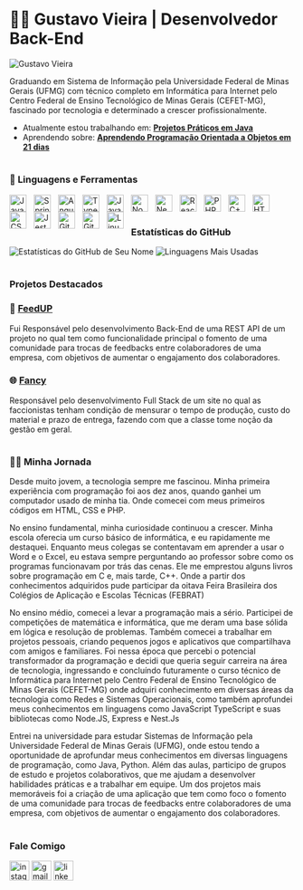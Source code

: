 # 🏄‍♂️ Gustavo Vieira | Desenvolvedor Back-End


 
![Gustavo Vieira](https://github.com/GustavoJVvieira/GustavoJVvieira/assets/164119202/4f7ae164-3fa1-4d44-8e80-f8a4070ef999)

 
Graduando em Sistema de Informação pela Universidade Federal de Minas Gerais (UFMG) com técnico  completo em Informática para Internet pelo Centro Federal de Ensino Tecnológico de Minas Gerais (CEFET-MG), fascinado por tecnologia e determinado a crescer profissionalmente.

- Atualmente estou trabalhando em: **[Projetos Práticos em Java ]()**
- Aprendendo sobre: **[ Aprendendo Programação Orientada a Objetos em 21 dias ](https://github.com/josemalcher/Aprenda-Programacao-Orientada-a-Objeto-em-21-dias)**

# 

### 🧰 Linguagens e Ferramentas

<img align="left" alt="Java" width="30px" style="padding-right:10px;" src="https://cdn.jsdelivr.net/gh/devicons/devicon/icons/java/java-original.svg"/>
<img align="left" alt="Spring" width="30px" style="padding-right:10px;" src="https://cdn.jsdelivr.net/gh/devicons/devicon/icons/spring/spring-original.svg" />
<img align="left" alt="Angular" width="30px" style="padding-right:10px;" src="https://cdn.jsdelivr.net/gh/devicons/devicon/icons/angularjs/angularjs-plain.svg" />
<img align="left" alt="TypeScript" width="30px" style="padding-right:10px;" src="https://cdn.jsdelivr.net/gh/devicons/devicon/icons/typescript/typescript-plain.svg" />
<img align="left" alt="JavaScript" width="30px" style="padding-right:10px;" src="https://cdn.jsdelivr.net/gh/devicons/devicon/icons/javascript/javascript-plain.svg" />
<img align="left" alt="NodeJS" width="30px" style="padding-right:10px;" src="https://cdn.jsdelivr.net/gh/devicons/devicon/icons/nodejs/nodejs-original.svg" />
<img align="left" alt="Nest" width="30px" style="padding-right:10px;" src="https://cdn.jsdelivr.net/gh/devicons/devicon@latest/icons/nestjs/nestjs-original.svg"  />
<img align="left" alt="React" width="30px" style="padding-right:10px;" src="https://cdn.jsdelivr.net/gh/devicons/devicon/icons/react/react-original.svg" />
<img align="left" alt="PHP" width="30px" style="padding-right:10px;" src="https://cdn.jsdelivr.net/gh/devicons/devicon@latest/icons/php/php-plain.svg"  />
<img align="left" alt="C++" width="30px" style="padding-right:10px;" src="https://cdn.jsdelivr.net/gh/devicons/devicon@latest/icons/cplusplus/cplusplus-original.svg" />
<img align="left" alt="HTML" width="30px" style="padding-right:10px;" src="https://cdn.jsdelivr.net/gh/devicons/devicon/icons/html5/html5-plain.svg" />
<img align="left" alt="CSS" width="30px" style="padding-right:10px;" src="https://cdn.jsdelivr.net/gh/devicons/devicon/icons/css3/css3-plain.svg" />
<img align="left" alt="Jest" width="30px" style="padding-right:10px;"  src="https://cdn.jsdelivr.net/gh/devicons/devicon@latest/icons/jest/jest-plain.svg" />
<img align="left" alt="Git" width="30px" style="padding-right:10px;" src="https://cdn.jsdelivr.net/gh/devicons/devicon/icons/git/git-original.svg" />
<img align="left" alt="GitHub" width="30px" style="padding-right:10px;" src="https://cdn.jsdelivr.net/gh/devicons/devicon@latest/icons/githubcodespaces/githubcodespaces-original.svg" />
<img align="left" alt="Linux" width="30px" style="padding-right:10px;" src="https://cdn.jsdelivr.net/gh/devicons/devicon/icons/linux/linux-original.svg" />
<br />

#

### Estatísticas do GitHub

![Estatísticas do GitHub de Seu Nome](https://github-readme-stats.vercel.app/api?username=gustavoJVvieira&show_icons=true&theme=radical)
![Linguagens Mais Usadas](https://github-readme-stats.vercel.app/api/top-langs/?username=gustavoJVvieira&layout=compact&theme=radical)

#

### Projetos Destacados

### 📱 [FeedUP](https://github.com/GustavoJVvieira/Feedup)
Fui Responsável pelo desenvolvimento Back-End de uma REST API  de um projeto no qual tem como funcionalidade principal o fomento de uma comunidade para trocas de feedbacks entre colaboradores de uma empresa, com objetivos de aumentar o engajamento dos colaboradores. 


### 🌐 [Fancy](https://github.com/GustavoJVvieira/Fancy)
Responsável pelo desenvolvimento Full Stack de um site no qual as faccionistas tenham condição de mensurar o tempo de produção, custo do material e prazo de entrega, fazendo com que a classe tome noção da gestão em geral.


#


### 👨‍💻 Minha Jornada 
  
 Desde muito jovem, a tecnologia sempre me fascinou. Minha primeira experiência com programação foi aos dez anos, quando ganhei um computador usado de minha tia. Onde comecei com meus primeiros códigos em HTML, CSS e PHP.

No ensino fundamental, minha curiosidade continuou a crescer. Minha escola oferecia um curso básico de informática, e eu rapidamente me destaquei. Enquanto meus colegas se contentavam em aprender a usar o Word e o Excel, eu estava sempre perguntando ao professor sobre como os programas funcionavam por trás das cenas. Ele me emprestou alguns livros sobre programação em C e, mais tarde, C++. Onde a partir dos conhecimentos adquiridos pude participar da oitava Feira Brasileira dos Colégios de Aplicação e Escolas Técnicas (FEBRAT)

No ensino médio, comecei a levar a programação mais a sério. Participei de competições de matemática e informática, que me deram uma base sólida em lógica e resolução de problemas. Também comecei a trabalhar em projetos pessoais, criando pequenos jogos e aplicativos que compartilhava com amigos e familiares. Foi nessa época que percebi o potencial transformador da programação e decidi que queria seguir carreira na área de tecnologia, ingressando e concluíndo futuramente o curso técnico de Informática para Internet pelo Centro Federal de Ensino Tecnológico de Minas Gerais (CEFET-MG) onde adquiri conhecimento em diversas áreas da tecnologia como Redes e Sistemas Operacionais, como também aprofundei meus conhecimentos em linguagens como JavaScript TypeScript e suas bibliotecas como Node.JS, Express e Nest.Js

Entrei na universidade para estudar Sistemas de Informação pela Universidade Federal de Minas Gerais (UFMG), onde estou tendo a oportunidade de aprofundar meus conhecimentos em diversas linguagens de programação, como Java, Python. Além das aulas, participo de grupos de estudo e projetos colaborativos, que me ajudam a desenvolver habilidades práticas e a trabalhar em equipe. Um dos projetos mais memoráveis foi a criação de uma aplicação que tem como foco o fomento de uma comunidade para trocas de feedbacks entre colaboradores de uma empresa, com objetivos de aumentar o engajamento dos colaboradores. 

#

### Fale Comigo 
<div align="left">
  
 <a a href= "https://www.instagram.com/_vi_eira/" target="_blank" ><img  target="_blank" src="https://img.shields.io/static/v1?message=Instagram&logo=instagram&label=&color=E4405F&logoColor=white&labelColor=&style=for-the-badge" height="35" alt="instagram logo"></a>
  <a href = "mailto:gustavojvieira20004@gmail.com" target="_blank" ><img src="https://img.shields.io/static/v1?message=Gmail&logo=gmail&label=&color=D14836&logoColor=white&labelColor=&style=for-the-badge" height="35" alt="gmail logo" target="_blank"></a>
  <a href= "https://www.linkedin.com/in/gustavo-vieira-174b692bb/" target="_blank" ><img  src="https://img.shields.io/static/v1?message=LinkedIn&logo=linkedin&label=&color=0077B5&logoColor=white&labelColor=&style=for-the-badge" height="35" alt="linkedin logo" target="_blank"></a>
 
  
</div>

#
